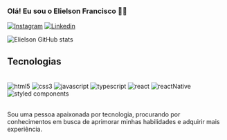 ### Olá! Eu sou o Elielson Francisco 👋🍀

[![Instagram](https://img.shields.io/badge/Instagram-E4405F?style=for-the-badge&logo=instagram&logoColor=white)](https://www.instagram.com/elielson.law/)
[![Linkedin](https://img.shields.io/badge/LinkedIn-0077B5?style=for-the-badge&logo=linkedin&logoColor=white)](https://www.linkedin.com/in/elielson-silva-70634913b/)

![Elielson GitHub stats](https://github-readme-stats.vercel.app/api?username=licask8&show_icons=true&theme=dark)

## Tecnologias

<div style="display: inline_block"><br>
    <img align="center" alt="html5" src="https://img.shields.io/badge/HTML5-E34F26?style=for-the-badge&logo=html5&logoColor=white" />
    <img align="center" alt="css3" src="https://img.shields.io/badge/CSS3-1572B6?style=for-the-badge&logo=css3&logoColor=white">
    <img align="center" alt="javascript" src="https://img.shields.io/badge/JavaScript-323330?style=for-the-badge&logo=javascript&logoColor=F7DF1E">
    <img align="center" alt="typescript" src="https://img.shields.io/badge/TypeScript-007ACC?style=for-the-badge&logo=typescript&logoColor=white">
    <img align="center" alt="react" src="https://img.shields.io/badge/React-20232A?style=for-the-badge&logo=react&logoColor=61DAFB">
    <img align="center" alt="reactNative" src="https://img.shields.io/badge/React_Native-20232A?style=for-the-badge&logo=react&logoColor=61DAFB">
    <img align="center" alt="styled components" src="https://img.shields.io/badge/styled--components-DB7093?style=for-the-badge&logo=styled-components&logoColor=white"> 
</div><br>

Sou uma pessoa apaixonada por tecnologia, procurando por conhecimentos em busca de aprimorar minhas habilidades e adquirir mais experiência.




   









